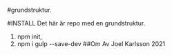 #grundstruktur.

#INSTALL
Det här är repo med en grundstruktur.

1. npm init,
2. npm i gulp --save-dev
   ##Om
   Av Joel Karlsson 2021
